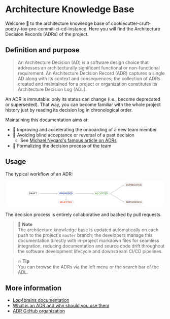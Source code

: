 <!-- This file is the homepage of your Log4brains knowledge base. You are free to edit it as you want -->

# Architecture Knowledge Base

Welcome 👋 to the architecture knowledge base of
cookiecutter-cruft-poetry-tox-pre-commit-ci-cd-instance.
Here you will find the Architecture Decision Records (ADRs) of the project.

## Definition and purpose

> An Architecture Decision (AD) is a software design choice that addresses an
> architecturally significant functional or non-functional requirement.
> An Architecture Decision Record (ADR) captures a single AD
> along with its context and consequences;
> the collection of ADRs created and maintained for a project or organization
> constitutes its Architecture Decision Log (ADL).

An ADR is immutable: only its status can change
(i.e., become deprecated or superseded).
That way, you can become familiar with the whole project history
just by reading its decision log in chronological order.

Maintaining this documentation aims at:

- 🚀 Improving and accelerating the onboarding of a new team member
- 🔭 Avoiding blind acceptance or reversal of a past decision
  - See [Michael Nygard's famous article on ADRs](https://cognitect.com/blog/2011/11/15/documenting-architecture-decisions.html)
- 🤝 Formalizing the decision process of the team

## Usage

The typical workflow of an ADR:

![ADR workflow](./l4b-static/adr-workflow.png)

The decision process is entirely collaborative and backed by pull requests.

> 📝 **Note**  
>  The architecture knowledge base is updated automatically
>  on each push to the project's `master` branch;
>  the developers manage this documentation directly
>  with in-project markdown files for seamless integration,
>  reducing documentation and source code drift
>  throughout the software development lifecycle
>  and downstream CI/CD pipelines.

> 🔥 **Tip**  
>  You can browse the ADRs via the left menu or the search bar of the ADL.

## More information

- [Log4brains documentation](https://github.com/thomvaill/log4brains/tree/master#readme)
- [What is an ADR and why should you use them](https://github.com/thomvaill/log4brains/tree/master#-what-is-an-adr-and-why-should-you-use-them)
- [ADR GitHub organization](https://adr.github.io/)
